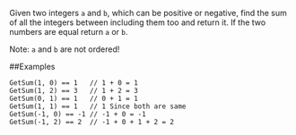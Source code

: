 Given two integers `a` and `b`, which can be positive or negative, 
find the sum of all the integers between including them too and return it. 
If the two numbers are equal return `a` or `b`.

Note: `a` and `b` are not ordered!

##Examples
```
GetSum(1, 0) == 1   // 1 + 0 = 1
GetSum(1, 2) == 3   // 1 + 2 = 3
GetSum(0, 1) == 1   // 0 + 1 = 1
GetSum(1, 1) == 1   // 1 Since both are same
GetSum(-1, 0) == -1 // -1 + 0 = -1
GetSum(-1, 2) == 2  // -1 + 0 + 1 + 2 = 2
```